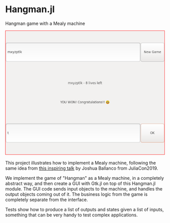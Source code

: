 # Hangman.jl
Hangman game with a Mealy machine

<img src="hangman.png">

This project illustrates how to implement a Mealy machine, following the same idea from [this inspiring talk](https://www.youtube.com/watch?v=WGT9_cEImAk) by Joshua Ballanco from JuliaCon2019.

We implement the game of "Hangman" as a Mealy machine, in a completely abstract way, and then create a GUI with Gtk.jl on top of this Hangman.jl module. The GUI code sends input objects to the machine, and handles the output objects coming out of it. The business logic from the game is completely separate from the interface.

Tests show how to produce a list of outputs and states given a list of inputs, something that can be very handy to test complex applications.
